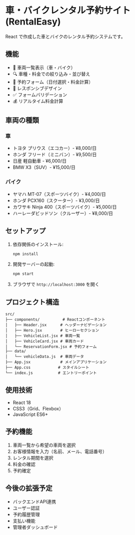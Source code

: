 # 車・バイクレンタル予約サイト (RentalEasy)

React で作成した車とバイクのレンタル予約システムです。

## 機能

- 🚗 車両一覧表示（車・バイク）
- 🔍 車種・料金での絞り込み・並び替え
- 📅 予約フォーム（日付選択・料金計算）
- 📱 レスポンシブデザイン
- ✅ フォームバリデーション
- 💰 リアルタイム料金計算

## 車両の種類

### 車
- トヨタ プリウス（エコカー）- ¥8,000/日
- ホンダ フリード（ミニバン）- ¥9,500/日
- 日産 軽自動車 - ¥6,000/日
- BMW X3（SUV）- ¥15,000/日

### バイク
- ヤマハ MT-07（スポーツバイク）- ¥4,000/日
- ホンダ PCX160（スクーター）- ¥3,000/日
- カワサキ Ninja 400（スポーツバイク）- ¥5,000/日
- ハーレーダビッドソン（クルーザー）- ¥8,000/日

## セットアップ

1. 依存関係のインストール:
   ```bash
   npm install
   ```

2. 開発サーバーの起動:
   ```bash
   npm start
   ```

3. ブラウザで `http://localhost:3000` を開く

## プロジェクト構造

```
src/
├── components/          # Reactコンポーネント
│   ├── Header.jsx      # ヘッダーナビゲーション
│   ├── Hero.jsx        # ヒーローセクション
│   ├── VehicleList.jsx # 車両一覧
│   ├── VehicleCard.jsx # 車両カード
│   └── ReservationForm.jsx # 予約フォーム
├── data/
│   └── vehicleData.js  # 車両データ
├── App.jsx             # メインアプリケーション
├── App.css            # スタイルシート
└── index.js           # エントリーポイント
```

## 使用技術

- React 18
- CSS3（Grid、Flexbox）
- JavaScript ES6+

## 予約機能

1. 車両一覧から希望の車両を選択
2. お客様情報を入力（名前、メール、電話番号）
3. レンタル期間を選択
4. 料金の確認
5. 予約確定

## 今後の拡張予定

- バックエンドAPI連携
- ユーザー認証
- 予約履歴管理
- 支払い機能
- 管理者ダッシュボード